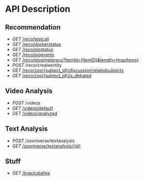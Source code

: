 # API Description #


## Recommendation ##


- *GET* [/reco/testcall](/reco/testcall)
- *GET* [/reco/dockerstatus](/reco/dockerstatus)
- *GET* [/reco/piostatus](/reco/piostatus)
- *GET* [/reco/pioevents](/reco/pioevents)
- *GET* [/reco/piosimplereco?itemId={ItemID}&length={maxitems}](/reco/piosimplereco?itemId={ItemID}&length={maxitems})
- *POST* /reco/createentity
- *GET* [/reco/zoo/{subject_id}/discussion/relatedsubjects](/reco/zoo/{subject_id}/discussion/relatedsubjects)
- *GET* [/reco/zoo/{subject_id}/is_debated](/reco/zoo/{subject_id}/is_debated)


## Video Analysis ##

- *POST* /videos
- *GET* [/videos/default](/videos/default)
- *GET* [/videos/analyzed](/videos/analyzed)




## Text Analysis ##

- *POST* /zooniverse/textanalysis
- *GET* [/zooniverse/textanalysis/{id}](/zooniverse/textanalysis/{id})

## Stuff ##

- *GET* [/logs/catalina](/logs/catalina)
